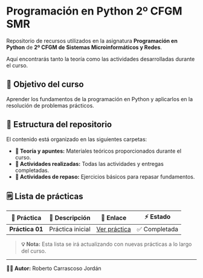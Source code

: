 # Programación en Python 2º CFGM SMR

Repositorio de recursos utilizados en la asignatura **Programación en Python** de **2º CFGM de Sistemas Microinformáticos y Redes**.

Aquí encontrarás tanto la teoría como las actividades desarrolladas durante el curso.


## 🎯 Objetivo del curso

Aprender los fundamentos de la programación en Python y aplicarlos en la resolución de problemas prácticos.


## 📂 Estructura del repositorio

El contenido está organizado en las siguientes carpetas:
- **📘 Teoría y apuntes:** Materiales teóricos proporcionados durante el curso.
- **📝 Actividades realizadas:** Todas las actividades y entregas completadas.
- **📕 Actividades de repaso:** Ejercicios básicos para repasar fundamentos.


## 🗒️ Lista de prácticas

| 🔢 Práctica | 📖 Descripción | 🔗 Enlace | ⚡ Estado |
|------------|---------------|----------|-----------|
| **Práctica 01** | Práctica inicial | [Ver práctica](./Actividades%20realizadas/practica-01) | ✅ Completada |

> **💡 Nota:** Esta lista se irá actualizando con nuevas prácticas a lo largo del curso.

---

**👨‍💻 Autor:** Roberto Carrascoso Jordán
